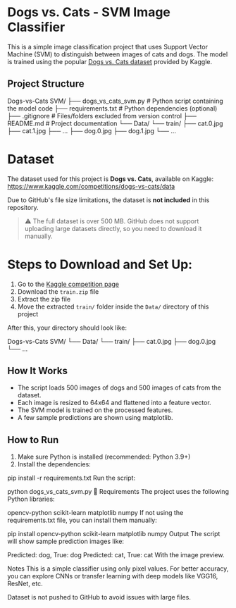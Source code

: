 #  Dogs vs. Cats - SVM Image Classifier

This is a simple image classification project that uses Support Vector Machine (SVM) to distinguish between images of cats and dogs. The model is trained using the popular [Dogs vs. Cats dataset](https://www.kaggle.com/competitions/dogs-vs-cats/data) provided by Kaggle.



##  Project Structure

Dogs-vs-Cats SVM/
├── dogs_vs_cats_svm.py # Python script containing the model code
├── requirements.txt # Python dependencies (optional)
├── .gitignore # Files/folders excluded from version control
├── README.md # Project documentation
└── Data/
└── train/
├── cat.0.jpg
├── cat.1.jpg
├── ...
├── dog.0.jpg
├── dog.1.jpg
└── ...



# Dataset

The dataset used for this project is **Dogs vs. Cats**, available on Kaggle:
 https://www.kaggle.com/competitions/dogs-vs-cats/data

Due to GitHub's file size limitations, the dataset is **not included** in this repository.

> ⚠️ The full dataset is over 500 MB. GitHub does not support uploading large datasets directly, so you need to download it manually.

# Steps to Download and Set Up:

1. Go to the [Kaggle competition page](https://www.kaggle.com/competitions/dogs-vs-cats/data)
2. Download the `train.zip` file
3. Extract the zip file
4. Move the extracted `train/` folder inside the `Data/` directory of this project

After this, your directory should look like:

Dogs-vs-Cats SVM/
└── Data/
└── train/
├── cat.0.jpg
├── dog.0.jpg
└── ...


##  How It Works

- The script loads 500 images of dogs and 500 images of cats from the dataset.
- Each image is resized to 64x64 and flattened into a feature vector.
- The SVM model is trained on the processed features.
- A few sample predictions are shown using matplotlib.



##  How to Run

1. Make sure Python is installed (recommended: Python 3.9+)
2. Install the dependencies:


pip install -r requirements.txt
Run the script:


python dogs_vs_cats_svm.py
📌 Requirements
The project uses the following Python libraries:

opencv-python
scikit-learn
matplotlib
numpy
If not using the requirements.txt file, you can install them manually:


pip install opencv-python scikit-learn matplotlib numpy
 Output
The script will show sample prediction images like:


Predicted: dog, True: dog
Predicted: cat, True: cat
With the image preview.

 Notes
This is a simple classifier using only pixel values. For better accuracy, you can explore CNNs or transfer learning with deep models like VGG16, ResNet, etc.

Dataset is not pushed to GitHub to avoid issues with large files.
